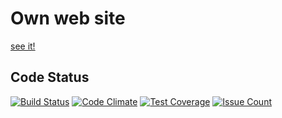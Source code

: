 # Own web site
[see it!](https://romasks.herokuapp.com/)

## Code Status

[![Build Status](https://travis-ci.org/romasks/romasks.svg?branch=rspec)](https://travis-ci.org/romasks/romasks)
[![Code Climate](https://codeclimate.com/github/romasks/romasks/badges/gpa.svg)](https://codeclimate.com/github/romasks/romasks)
[![Test Coverage](https://codeclimate.com/github/romasks/romasks/badges/coverage.svg)](https://codeclimate.com/github/romasks/romasks/coverage)
[![Issue Count](https://codeclimate.com/github/romasks/romasks/badges/issue_count.svg)](https://codeclimate.com/github/romasks/romasks)
